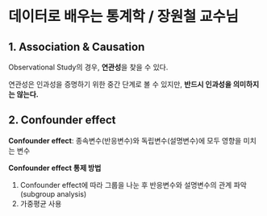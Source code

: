 # 데이터로 배우는 통계학 / 장원철 교수님

## 1. Association & Causation

Observational Study의 경우, <b>연관성</b>을 찾을 수 있다.

연관성은 인과성을 증명하기 위한 중간 단계로 볼 수 있지만, <b>반드시 인과성을 의미하지는 않는다.</b>

## 2. Confounder effect

<b>Confounder effect</b>: 종속변수(반응변수)와 독립변수(설명변수)에 모두 영향을 미치는 변수

<b>Confounder effect 통제 방법</b>

1) Confounder effect에 따라 그룹을 나눈 후 반응변수와 설명변수의 관계 파악 (subgroup analysis)
2) 가중평균 사용

